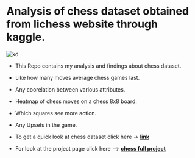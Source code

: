 # Analysis of chess dataset obtained from lichess website through kaggle.
![kd](https://images.chesscomfiles.com/uploads/v1/article/17623.87bb05cd.668x375o.47d81802f1eb@2x.jpeg)

* This Repo contains my analysis and findings about chess dataset.
* Like how many moves average chess games last.
* Any coorelation between various attributes.
* Heatmap of chess moves on a chess 8x8 board.
* Which squares see more action.
* Any Upsets in the game.

* To get a quick look at chess dataset click here -> [**link**](https://shadab4150.github.io/chess-Analysis-lichess-/chessprofilereport.html)

* For look at the project page click here --> [**chess full project**](https://shadab4150.github.io/chess-Analysis-lichess-/chess_EDAfinal3.html)
